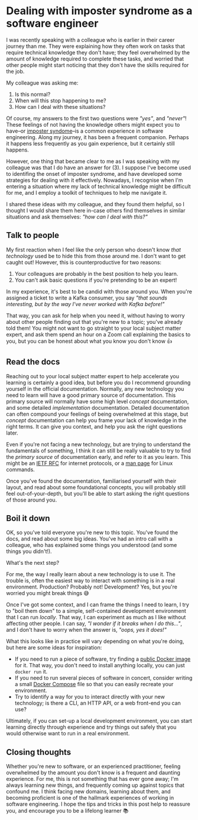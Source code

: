 

# Dealing with imposter syndrome as a software engineer

I was recently speaking with a colleague who is earlier in their career journey than me. They were explaining how they often work on tasks that require technical knowledge they don't have; they feel overwhelmed by the amount of knowledge required to complete these tasks, and worried that other people might start noticing that they don't have the skills required for the job.

My colleague was asking me:

1.  Is this normal?
2.  When will this stop happening to me?
3.  How can I deal with these situations?

Of course, my answers to the first two questions were *"yes"*, and *"never"*! These feelings of not having the knowledge others might expect you to have&#x2013;or [imposter syndome](https://en.wikipedia.org/wiki/Impostor_syndrome)&#x2013;is a common experience in software engineering. Along my journey, it has been a frequent companion. Perhaps it happens less frequently as you gain experience, but it certainly still happens.

However, one thing that became clear to me as I was speaking with my colleague was that I do have an answer for (3). I suppose I've become used to identifing the onset of imposter syndrome, and have developed some strategies for dealing with it effectively. Nowadays, I recognise when I'm entering a situation where my lack of technical knowledge might be difficult for me, and I employ a toolkit of techniques to help me navigate it.

I shared these ideas with my colleague, and they found them helpful, so I thought I would share them here in-case others find themselves in similar situations and ask themselves: *"how can I deal with this?"*


## Talk to people

My first reaction when I feel like the only person who doesn't know *that technology* used be to hide this from those around me. I don't want to get caught out! However, this is counterproductive for two reasons:

1.  Your colleagues are probably in the best position to help you learn.
2.  You can't ask basic questions if you're pretending to be an expert!

In my experience, it's best to be candid with those around you. When you're assigned a ticket to write a Kafka consumer, you say *"that sounds interesting, but by the way I've never worked with Kafka before!"*

That way, you can ask for help when you need it, without having to worry about other people finding out that you're new to a topic; you've already told them! You might not want to go straight to your local subject matter expert, and ask them spend an hour on a Zoom call explaining the basics to you, but you can be honest about what you know you don't know 👍


## Read the docs

Reaching out to your local subject matter expert to help accelerate you learning is certainly a good idea, but before you do I recommend grounding yourself in the official documentation. Normally, any new technology you need to learn will have a good primary source of documentation. This primary source will normally have some high level *concept* documentation, and some detailed *implementation* documentation. Detailed documentation can often compound your feelings of being overwhelmed at this stage, but *concept* documentation can help you frame your lack of knowledge in the right terms. It can give you context, and help you ask the right questions later.

Even if you're not facing a new technology, but are trying to understand the fundamentals of something, I think it can still be really valuable to try to find the *primary source* of documentation early, and refer to it as you learn. This might be an [IETF RFC](https://www.rfc-editor.org/) for internet protocols, or a [man page](https://man7.org/linux/man-pages/index.html) for Linux commands.

Once you've found the documentation, familiarised yourself with their layout, and read about some foundational concepts, you will probably still feel out-of-your-depth, but you'll be able to start asking the right questions of those around you.


## Boil it down

OK, so you've told everyone you're new to this topic. You've found the docs, and read about some big ideas. You've had an intro call with a colleague, who has explained some things you understood (and some things you didn't!).

What's the next step?

For me, the way I really learn about a new technology is to use it. The trouble is, often the easiest way to interact with something is in a real environment. Production? Probably not! Development? Yes, but you're worried you might break things 😅

Once I've got some context, and I can frame the things I need to learn, I try to "boil them down" to a simple, self-contained development environment that I can run *locally*. That way, I can experiment as much as I like without affecting other people. I can say, *"I wonder if it breaks when I do this&#x2026;"*, and I don't have to worry when the answer is, *"oops, yes it does!"*

What this looks like in practice will vary depending on what you're doing, but here are some ideas for inspiration:

-   If you need to run a piece of software, try finding a [public Docker image](https://hub.docker.com/) for it. That way, you don't need to install anything locally, you can just `docker run` it.
-   If you need to run several pieces of software in concert, consider writing a small [Docker Compose](https://docs.docker.com/compose/) file so that you can easily recreate your environment.
-   Try to identify a way for you to interact directly with your new technology; is there a CLI, an HTTP API, or a web front-end you can use?

Ultimately, if you can set-up a local development environment, you can start learning directly through experience and try things out safely that you would otherwise want to run in a real environment.


## Closing thoughts

Whether you're new to software, or an experienced practitioner, feeling overwhelmed by the amount you don't know is a frequent and daunting experience. For me, this is not something that has ever gone away; I'm always learning new things, and frequently coming up against topics that confound me. I think facing new domains, learning about them, and becoming proficient is one of the hallmark experiences of working in software engineering. I hope the tips and tricks in this post help to reassure you, and encourage you to be a lifelong learner 📚

